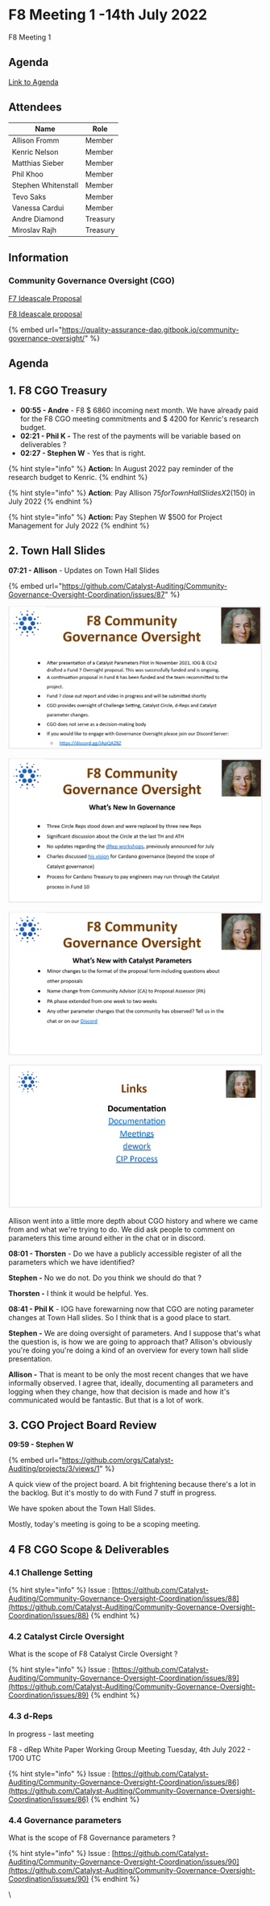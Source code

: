 # F8 Meeting 1 -14th July 2022

F8 Meeting 1

## Agenda

[Link to Agenda](https://docs.google.com/document/d/1Y9BO6Veua0FVRC\_cV9G-murzhakwuxrH1zVpz0P16HI/edit?usp=sharing)

## Attendees

| Name                | Role     |
| ------------------- | -------- |
| Allison Fromm       | Member   |
| Kenric Nelson       | Member   |
| Matthias Sieber     | Member   |
| Phil Khoo           | Member   |
| Stephen Whitenstall | Member   |
| Tevo Saks           | Member   |
| Vanessa Cardui      | Member   |
| Andre Diamond       | Treasury |
| Miroslav Rajh       | Treasury |

## Information

### Community Governance Oversight (CGO)

[F7 Ideascale Proposal](https://cardano.ideascale.com/c/idea/383517)

[F8 Ideascale proposal](https://cardano.ideascale.com/c/idea/398225)

{% embed url="https://quality-assurance-dao.gitbook.io/community-governance-oversight/" %}

## Agenda

## 1. F8 CGO Treasury

* **00:55 - Andre** - F8 $ 6860 incoming next month. We have already paid for the F8 CGO meeting commitments and $ 4200 for Kenric's research budget.&#x20;
* **02:21 - Phil K -** The rest of the payments will be variable based on deliverables ?
* **02:27 - Stephen W** - Yes that is right.

{% hint style="info" %}
**Action:** In August 2022 pay reminder of the research budget to Kenric.
{% endhint %}

{% hint style="info" %}
**Action**: Pay Allison $75 for Town Hall Slides X 2 ($150) in July 2022
{% endhint %}

{% hint style="info" %}
**Action:** Pay Stephen W $500 for Project Management for July 2022
{% endhint %}

## 2. Town Hall Slides

**07:21 - Allison** - Updates on Town Hall Slides

{% embed url="https://github.com/Catalyst-Auditing/Community-Governance-Oversight-Coordination/issues/87" %}

![](<../../.gitbook/assets/Screenshot 2022-07-16 135610.png>)

![](<../../.gitbook/assets/Screenshot 2022-07-16 135650.png>)

![](<../../.gitbook/assets/Screenshot 2022-07-16 151840.png>)

![](<../../.gitbook/assets/Screenshot 2022-07-16 151941.png>)

Allison went into a little more depth about CGO history and where we came from and what we're trying to do. We did ask people to comment on parameters this time around either in the chat or in discord.&#x20;

**08:01 - Thorsten** - Do we have a publicly accessible register of all the parameters which we have identified?

**Stephen -** No we do not. Do you think we should do that ?

**Thorsten -** I think it would be helpful. Yes.

**08:41 - Phil K** - IOG have forewarning now that CGO are noting parameter changes at Town Hall slides. So I think that is a good place to start.&#x20;

**Stephen -** We are doing oversight of parameters. And I suppose that's what the question is, is how we are going to approach that? Allison's obviously you're doing you're doing a kind of an overview for every town hall slide presentation.

**Allison -** That is meant to be only the most recent changes that we have informally observed. I agree that, ideally, documenting all parameters and logging when they change, how that decision is made and how it's communicated would be fantastic. But that is a lot of work.&#x20;

## 3. CGO Project Board Review

**09:59 - Stephen W**

{% embed url="https://github.com/orgs/Catalyst-Auditing/projects/3/views/1" %}

A quick view of the project board. A bit frightening because there's a lot in the backlog. But it's mostly to do with Fund 7 stuff in progress.

We have spoken about the Town Hall Slides.&#x20;

Mostly, today's meeting is going to be a scoping meeting.&#x20;

## 4 F8 CGO Scope & Deliverables <a href="#docs-internal-guid-ba4eaced-7fff-0b8f-c4bc-7cd87458c260" id="docs-internal-guid-ba4eaced-7fff-0b8f-c4bc-7cd87458c260"></a>

### 4.1 Challenge Setting

{% hint style="info" %}
Issue : [https://github.com/Catalyst-Auditing/Community-Governance-Oversight-Coordination/issues/88](https://github.com/Catalyst-Auditing/Community-Governance-Oversight-Coordination/issues/88)
{% endhint %}

### 4.2 Catalyst Circle Oversight <a href="#docs-internal-guid-44e33ab0-7fff-8276-b868-29b983da0a04" id="docs-internal-guid-44e33ab0-7fff-8276-b868-29b983da0a04"></a>

What is the scope of F8 Catalyst Circle Oversight ?

{% hint style="info" %}
Issue : [https://github.com/Catalyst-Auditing/Community-Governance-Oversight-Coordination/issues/89](https://github.com/Catalyst-Auditing/Community-Governance-Oversight-Coordination/issues/89)
{% endhint %}



### 4.3 d-Reps <a href="#docs-internal-guid-018d6226-7fff-ac98-706b-7cac10df2f5b" id="docs-internal-guid-018d6226-7fff-ac98-706b-7cac10df2f5b"></a>

In progress - last meeting&#x20;

F8 - dRep White Paper Working Group Meeting Tuesday, 4th July 2022 - 1700 UTC

{% hint style="info" %}
Issue : [https://github.com/Catalyst-Auditing/Community-Governance-Oversight-Coordination/issues/86](https://github.com/Catalyst-Auditing/Community-Governance-Oversight-Coordination/issues/86)
{% endhint %}

### 4.4 Governance parameters <a href="#docs-internal-guid-b3eb649b-7fff-efe2-ab50-c347d17bd855" id="docs-internal-guid-b3eb649b-7fff-efe2-ab50-c347d17bd855"></a>

What is the scope of F8 Governance parameters ?

{% hint style="info" %}
Issue : [https://github.com/Catalyst-Auditing/Community-Governance-Oversight-Coordination/issues/90](https://github.com/Catalyst-Auditing/Community-Governance-Oversight-Coordination/issues/90)
{% endhint %}

\






